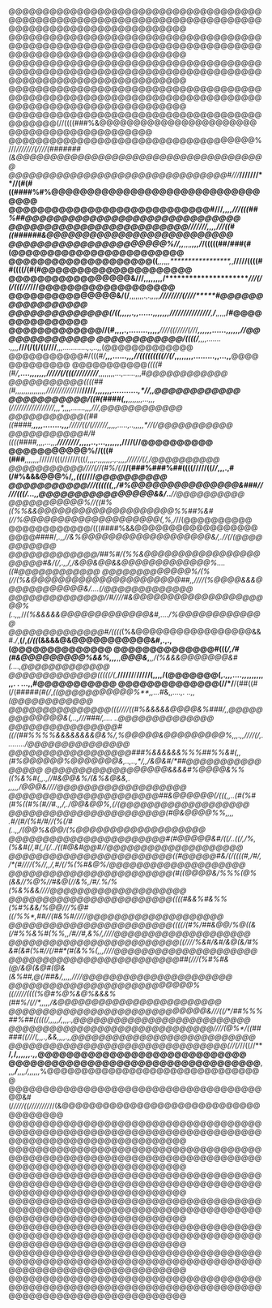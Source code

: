 @@@@@@@@@@@@@@@@@@@@@@@@@@@@@@@@@@@@@@@@@@@@@@@@@@@@@@@@@@@@@@@@@@@@@@@@@@@@@@@@@@@@@@@@@@@@@@@@@@@@
@@@@@@@@@@@@@@@@@@@@@@@@@@@@@@@@@@@@@@@@@@@@@@@@@@@@@@@@@@@@@@@@@@@@@@@@@@@@@@@@@@@@@@@@@@@@@@@@@@@@
@@@@@@@@@@@@@@@@@@@@@@@@@@@@@@@@@@@@@@@@@@@@@@@@@@@@@@@@@@@@@@@@@@@@@@@@@@@@@@@@@@@@@@@@@@@@@@@@@@@@
@@@@@@@@@@@@@@@@@@@@@@@@@@@@@@@@@@@@@@@@@@@@@@@@@@@@@@@@@@@@@@@@@@@@@@@@@@@@@@@@@@@@@@@@@@@@@@@@@@@@
@@@@@@@@@@@@@@@@@@@@@@@@@@@@@@@@@@@@@@@@@@@@(//((((###%&@@@@@@@@@@@@@@@@@@@@@@@@@@@@@@@@@@@@@@@@@@@@
@@@@@@@@@@@@@@@@@@@@@@@@@@@@@@@@@@@@%///*///////(////(#######(&@@@@@@@@@@@@@@@@@@@@@@@@@@@@@@@@@@@@@
@@@@@@@@@@@@@@@@@@@@@@@@@@@@@@@@#///***///****////**//(#(#((####%#%@@@@@@@@@@@@@@@@@@@@@@@@@@@@@@@@@
@@@@@@@@@@@@@@@@@@@@@@@@@@@@#///*******,,,,****************///(((##%##@@@@@@@@@@@@@@@@@@@@@@@@@@@@@@
@@@@@@@@@@@@@@@@@@@@@@@@@///////,*,*,,*********************///((#((######&@@@@@@@@@@@@@@@@@@@@@@@@@@
@@@@@@@@@@@@@@@@@@@@@@%//*******,,*****,,,*,*********,**,,*/*/(((((##/###(#(@@@@@@@@@@@@@@@@@@@@@@@@
@@@@@@@@@@@@@@@@@@@@((******,,*,*,*,,*****************,*,**/////((((##((((/(#(#@@@@@@@@@@@@@@@@@@@@@
@@@@@@@@@@@@@@@@@&///****,,,,,,,,/****************************/*//(/(/(((/*//*///@@@@@@@@@@@@@@@@@@@
@@@@@@@@@@@@@@@&/(/**,,,,,,,.,.,*,*,,,*******************/******///////*(////*****#@@@@@@@@@@@@@@@@@
@@@@@@@@@@@@@@(/((*,,,,,.,,......,,,,,,,***/////*/////////****/****,**/***,*,*,,,**/#@@@@@@@@@@@@@@@
@@@@@@@@@@@@@//(*#*,,,,.,........,,,,,***////((/////(//*/******,,*,,,,......,,,,,,**//@@@@@@@@@@@@@@
@@@@@@@@@@@@/((((/**,,,,....... .,,,,*****///(/((/((////******,,,............,.,..,*,*(@@@@@@@@@@@@@
@@@@@@@@@@@#/(((#*/****,,,......,,,******//(((((((((//(/*****,,,,,,,,.........,,...,,**@@@@@@@@@@@@@
@@@@@@@@@@@*((((#(#/*****,....,,,,,,,***/////(/(((/////////***,,,,,,,,...,......,,,****#@@@@@@@@@@@@
@@@@@@@@@@@*((((##(#,,*,,,,,,,,,,,,,*///////////*///**/////*****,,,,,,,...........,*//,,@@@@@@@@@@@@
@@@@@@@@@@@/((#(####(,,**,,,,,,,...,,,***(///////////*//////**,,,*,,,,.......,,**,*///*,@@@@@@@@@@@@
@@@@@@@@@@@((##((####,****,,,,........,,,***/////((/(/////*/**,,,,,.....,..,,,,**,*//(/**@@@@@@@@@@@
@@@@@@@@@@@#/#((((####*,***,,,...,,,**********////////*******,,,,,..,...,,,,,,**,////(/**/@@@@@@@@@@
@@@@@@@@@@@%//(((#(###***,,,,,,,*//////(((//////(((/***,*,,,.,*,,,,,,.,.,,,**,/*/////(*/,/@@@@@@@@@@
@@@@@@@@@@@////(//(#%/(/*****//(###%###%##((((/////((/*/*,,,.,#(/#%&&&@@@%/*,,(((*////****@@@@@@@@@@
@@@@@@@@@@@///((((((*,,/#%@@@@@@@@@@@@@@@&###/*////(((/*...,,@@@@@@@@@@@@@@@@&&/*..*****//@@@@@@@@@@
@@@@@@@@@@@%//((#%((%%&&@@@@@@@@@@@@@@@@@@@@%%##%&#(/**/***%@@@@@@@@@@@@@@@@@@@@(*,%,/*//(@@@@@@@@@@
@@@@@@@@@@@@/(((####%&&@@@@@@@@@@@@@@@@@@@@@@####/,.,,***//&%@@@@@@@@@@@@@@@@@@@&/,.//(/(@@@@@@@@@@@
@@@@@@@@@@@@@/##%#/(%%&@@@@@@@@@@@@@@@@@@@@@@#&/(/,.,,/*,/*&@@&@@&&@@@@@@@@@@@@@%....((#@@@@@@@@@@@@
@@@@@@@@@@@@@%/(%(//(%&@@@@@@@@@@@@@@@@@@@@@@##,**,/**//*/(%@@@@&&&@@@@@@@@@@@@&/....(/@@@@@@@@@@@@@
@@@@@@@@@@@@@@//#////#&@@@@@@@@@@@@@@@@@@@@@%(***..,,,*//*(%&&&&&@@@@@@@@@@@@@&#,..../%@@@@@@@@@@@@@
@@@@@@@@@@@@@@#/((((*(%&@@@@@@@@@@@@@@@@@&&#.*/*,**(/,*(/((*(&&&&@&@@@@@@@@@@@&#,.,.,(@@@@@@@@@@@@@@
@@@@@@@@@@@@@@#(((*/,/#(#&@@@@@@@@@%&&%,,,***,,***@@@&*,******,,/(%&&&@@@@@@@&#(..*..,*@@@@@@@@@@@@@
@@@@@@@@@@@@@(((((/(*,***//////**/**/////(,,,,/(@@@@@@@(,.*,,,....,,*,,,,,,,,,. .  ...,,#@@@@@@@@@@@
@@@@@@@@@@@@@@(//*/**/(##((#(/(####*#(#(/*,*((@@@@@@@@@@@%**,,...*#&,***,....,.    ..,,(@@@@@@@@@@@@
@@@@@@@@@@@@@@@(((////((*#%&&&&&@@@@&%###/,,*@@@@@@@@@@@@@&(**,..,///###/*,....     ..@@@@@@@@@@@@@@
@@@@@@@@@@@@@@@@#((/(##%%%%&&&&&&&&@&%/*,**%@@@@@&@@@@@@@@@%,,,.,,*////(/*,........./@@@@@@@@@@@@@@@
@@@@@@@@@@@@@@@@@@###%&&&&&&%%%##%%&#(*,,*(#%@@@@@@%@@@@@@@&,..,..**,*/**,,/&@&#/*##@@@@@@@@@@@@@@@@
@@@@@@@@@@@@@@@@@@&&&&#%@@@@&%%((%&%#(,,.,//#&@@&%/(&%&@&&,**. ,,**,*,,*/@@@&////@@@@@@@@@@@@@@@@@@@
@@@@@@@@@@@@@@@@@@@@@@##&@@@@@@(/(((*,,..*(*#(%#(#%((#*%(#//#*.,,/*,.*/@@&@@%,(/(@@@@@@@@@@@@@@@@@@@
@@@@@@@@@@@@@@@@@@@@@@@(#@&@@@@%%,*,,, .*#/*(#/*(%#/#//(%(*/#(..,**,/(@@%&@@*/(*%@@@@@@@@@@@@@@@@@@@
@@@@@@@@@@@@@@@@@@@@@@@#(#@@@@@&#/((*/..((/,/%*,(%&#(/,*#(,/(/..*/(*(#@&#@@#*//*@@@@@@@@@@@@@@@@@@@@
@@@@@@@@@@@@@@@@@@@@@@@@((#@@@@@#&/(/((((#*,/#/,/*(#////(%//,,/,#/(/%(%#&@%**/**@@@@@@@@@@@@@@@@@@@@
@@@@@@@@@@@@@@@@@@@@@@@@(#((@@@@&/%%%(@%(&&//%@%//#&@(*//&%,/#/.%/%*(%&%&&*/*///@@@@@@@@@@@@@@@@@@@@
@@@@@@@@@@@@@@@@@@@@@@@@((((#&&%*#&%%(%#*%&&/%@@///%@#((/%%*,#**#//*(#&%#/*//*//@@@@@@@@@@@@@@@@@@@@
@@@@@@@@@@@@@@@@@@@@@@@@((((/(*#%/*##&@@*/%@((&(/#%%&%#(*%%,,/*#//#,&%*/*,///**/@@@@@@@@@@@@@@@@@@@@
@@@@@@@@@@@@@@@@@@@@@@@@@((//*/*/%&#/&#/&@(&/#%&#(&#(%#//(/##*(#(&%%(**,,,//*//@@@@@@@@@@@@@@@@@@@@@
@@@@@@@@@@@@@@@@@@@@@@@@@##(*/*/*/(%#%#&(@/&@(&@#(@&(&%*##,@(/##&/*,**,,,,////@@@@@@@@@@@@@@@@@@@@@@
@@@@@@@@@@@@@@@@@@@@@@@@@@@%((///**//((((%@#%@%&@%&&&%(##%/(*/*/*,**,,,,**/&@@@@@@@@@@@@@@@@@@@@@@@@
@@@@@@@@@@@@@@@@@@@@@@@@@@@@@&/*/*/**((/*/##%%%##%##(((((/**,,,,,/*,*,,,.,@@@@@@@@@@@@@@@@@@@@@@@@@@
@@@@@@@@@@@@@@@@@@@@@@@@@@@@@@/**///(@%*/((#####((//**/(**,*,,.,&&,,,,.,,@@@@@@@@@@@@@@@@@@@@@@@@@@@
@@@@@@@@@@@@@@@@@@@@@@@@@@@@@@@@(/***/(/*//((//********/*,*/*,,,,,,.,,*@@@@@@@@@@@@@@@@@@@@@@@@@@@@@
@@@@@@@@@@@@@@@@@@@@@@@@@@@@@@@@@@@******,,,*,****/***,,,*,/,,,,,,*%@@@@@@@@@@@@@@@@@@@@@@@@@@@@@@@@
@@@@@@@@@@@@@@@@@@@@@@@@@@@@@@@@@@@@@@@&#(/*////((////////*//(&@@@@@@@@@@@@@@@@@@@@@@@@@@@@@@@@@@@@@
@@@@@@@@@@@@@@@@@@@@@@@@@@@@@@@@@@@@@@@@@@@@@@@@@@@@@@@@@@@@@@@@@@@@@@@@@@@@@@@@@@@@@@@@@@@@@@@@@@@@
@@@@@@@@@@@@@@@@@@@@@@@@@@@@@@@@@@@@@@@@@@@@@@@@@@@@@@@@@@@@@@@@@@@@@@@@@@@@@@@@@@@@@@@@@@@@@@@@@@@@
@@@@@@@@@@@@@@@@@@@@@@@@@@@@@@@@@@@@@@@@@@@@@@@@@@@@@@@@@@@@@@@@@@@@@@@@@@@@@@@@@@@@@@@@@@@@@@@@@@@@
@@@@@@@@@@@@@@@@@@@@@@@@@@@@@@@@@@@@@@@@@@@@@@@@@@@@@@@@@@@@@@@@@@@@@@@@@@@@@@@@@@@@@@@@@@@@@@@@@@@@
@@@@@@@@@@@@@@@@@@@@@@@@@@@@@@@@@@@@@@@@@@@@@@@@@@@@@@@@@@@@@@@@@@@@@@@@@@@@@@@@@@@@@@@@@@@@@@@@@@@@
@@@@@@@@@@@@@@@@@@@@@@@@@@@@@@@@@@@@@@@@@@@@@@@@@@@@@@@@@@@@@@@@@@@@@@@@@@@@@@@@@@@@@@@@@@@@@@@@@@@@
@@@@@@@@@@@@@@@@@@@@@@@@@@@@@@@@@@@@@@@@@@@@@@@@@@@@@@@@@@@@@@@@@@@@@@@@@@@@@@@@@@@@@@@@@@@@@@@@@@@@
